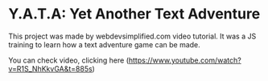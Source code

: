 # Y.A.T.A: Yet Another Text Adventure
This project was made by webdevsimplified.com video tutorial.
It was a JS training to learn how a text adventure game can be made.

You can check video, clicking here (https://www.youtube.com/watch?v=R1S_NhKkvGA&t=885s)
